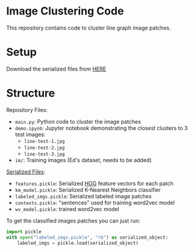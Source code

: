 # Image Clustering Code

This repository contains code to cluster line graph image patches.

# Setup

Download the serialized files from
[HERE](https://drive.google.com/drive/folders/1U0WKZV4r7s9eIoFGdEZzqtdIBGh4ATEb?usp=sharing)

# Structure

Repository Files:

-   `main.py`: Python code to cluster the image patches
-   `demo.ipynb`: Jupyter notebook demonstrating the closest clusters to
    3 test images:
    -   `line-test-1.jpg`
    -   `line-test-2.jpg`
    -   `line-test-3.jpg`
-   `im/`: Training images (Ed's dataset, needs to be added)

[Serialized
Files](https://drive.google.com/drive/folders/1U0WKZV4r7s9eIoFGdEZzqtdIBGh4ATEb?usp=sharing):

-   `features.pickle`: Serialized
    [HOG](https://en.wikipedia.org/wiki/Histogram_of_oriented_gradients)
    feature vectors for each patch
-   `km_model.pickle`: Serialized K-Nearest Neighbors classifier
-   `labeled_imgs.pickle`: Serialized labeled image patches
-   `contexts.pickle`: "sentences" used for training word2vec model
-   `wv_model.pickle`: trained word2vec model

To get the classified images patches you can just run:

``` python
import pickle
with open("labeled_imgs.pickle", "rb") as serialized_object:
    labeled_imgs = pickle.load(serialized_object)
```

